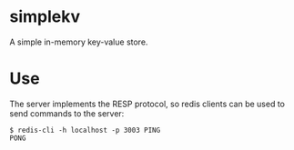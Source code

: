 # simplekv
A simple in-memory key-value store. 

# Use

The server implements the RESP protocol, so redis clients can be used to send commands to the server:

```console
$ redis-cli -h localhost -p 3003 PING
PONG
```
